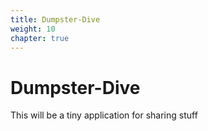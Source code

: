 ```yaml
---
title: Dumpster-Dive
weight: 10
chapter: true
---
```


# Dumpster-Dive

This will be a tiny application for sharing stuff

